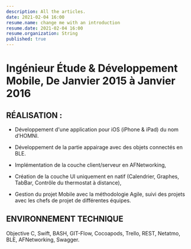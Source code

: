 ```yaml
---
description: All the articles.
date: 2021-02-04 16:00
resume.name: change me with an introduction
resume.date: 2021-02-04 16:00
resume.organization: String
published: true
---
```


#  Ingénieur Étude & Développement Mobile, De Janvier 2015 à Janvier 2016

## RÉALISATION :

* Développement d'une application pour iOS (iPhone & iPad) du nom d’HOMNI.

* Développement de la partie appairage avec des objets connectés en BLE.

* Implémentation de la couche client/serveur en AFNetworking,

* Création de la couche UI uniquement en natif (Calendrier, Graphes, TabBar, Contrôle du thermostat à distance),

* Gestion du projet Mobile avec la méthodologie Agile, suivi des projets avec les chefs de projet de différentes équipes.

## ENVIRONNEMENT TECHNIQUE

Objective C, Swift, BASH, GIT-Flow, Cocoapods, Trello, REST, Netatmo, BLE, AFNetworking, Swagger.
